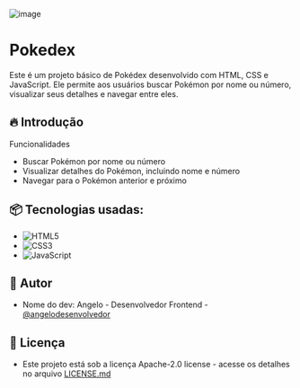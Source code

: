![image](https://github.com/angelodesenvolvedor/Pokedex/assets/98216100/e4b0d63f-6d5a-4b46-b14a-e686fdab5fac)

# Pokedex

Este é um projeto básico de Pokédex desenvolvido com HTML, CSS e JavaScript. Ele permite aos usuários buscar Pokémon por nome ou número, visualizar seus detalhes e navegar entre eles.

## 🔥 Introdução

Funcionalidades
* Buscar Pokémon por nome ou número
* Visualizar detalhes do Pokémon, incluindo nome e número
* Navegar para o Pokémon anterior e próximo

## 📦 Tecnologias usadas:

* ![HTML5](https://img.shields.io/badge/html5-%23E34F26.svg?style=for-the-badge&logo=html5&logoColor=white)
* ![CSS3](https://img.shields.io/badge/css3-%231572B6.svg?style=for-the-badge&logo=css3&logoColor=white)
* ![JavaScript](https://img.shields.io/badge/javascript-%23323330.svg?style=for-the-badge&logo=javascript&logoColor=%23F7DF1E)

## 👷 Autor

* Nome do dev: Angelo - Desenvolvedor Frontend - [@angelodesenvolvedor](https://github.com/angelodesenvolvedor)

## 📄 Licença
* Este projeto está sob a licença Apache-2.0 license - acesse os detalhes no arquivo [LICENSE.md](https://github.com/angelodesenvolvedor/Pokedex?tab=Apache-2.0-1-ov-file)

